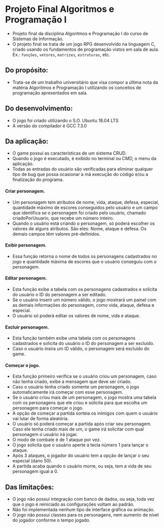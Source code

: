 # Projeto Final Algoritmos e Programação I

- Projeto final da disciplina Algoritmos e Programação I do curso de Sistemas de Informação.
- O projeto final se trata de um jogo RPG desenvolvido na linguagem C, criado usando os fundamentos de programação vistos em sala de aula. Ex.: ```funções```, ```vetores```, ```matrizes```, ```estruturas```, etc.

## Do propósito:
- Trata-se de um trabalho universitário que visa compor a última nota da matéria Algoritmos e Programação I utilizando os conceitos de programação apresentados em sala.  

## Do desenvolvimento:
- O jogo foi criado utilizando o S.O. Ubuntu 18.04 LTS
- A versão do compilador é GCC 7.3.0

## Da aplicação:
- O game possui as características de um sistema CRUD.
- Quando o jogo é executado, é exibido no terminal ou CMD, o menu da aplicação.
- Todas as entradas do usuário são verificadas para eliminar qualquer tipo de bug que possa ocasionar a má execução do código e/ou a finalização do programa.

#### Criar personagem.
- Um personagem tem atributos de nome, vida, ataque, defesa, especial, quantidade máximo de escores conseguidos pelo usuário e um campo que identifica se o personagem foi criado pelo usuário, chamado criadoPorUsuario, que recebe um número inteiro.
- Quando o usuário está criando o personagem, só poderá escolher os valores de alguns atributos. São eles: Nome, ataque e defesa. Os demais campos têm valores pré-definidos.

#### Exibir personagem.
- Essa função retorna o nome de todos os personagens cadastrados no jogo e quantidade máxima de escores que o usuário conseguiu com o personagem.

#### Editar personagem.
- Esta função exibe a tabela com os personagens cadastrados e solicita do usuário o ID do personagem a ser editado.
- Se o usuário inserir um número válido, o jogo mostrará um painel com as demais informações do personagem, como vida, ataque, defesa e especial.
- O usuário só poderá editar os valores de nome, vida e ataque.

#### Excluir personagem.
- Esta função também exibe uma tabela com os personagens cadastrados e solicita do usuário o ID do personagem a ser excluído.
- Caso o usuário insira um ID válido, o personagem será excluído do game.

#### Começar o jogo.
- Esta função primeiro verifica se o usuário criou um personagem, caso não tenha criado, exibe a mensagem que deve ser criado.
- Caso o usuário tenha criado somente um personagem, o jogo automaticamente irá começar com esse personagem.
- Se o usuário criou mais de um personagem, o jogo mostra uma tabela com os personagens que ele criou e solicita para que escolha um personagem para começar o jogo.
- A opção de começar a partida sorteia os inimigos com quem o usuário vai lutar de forma aleatória. 
- O usuário só poderá começar a partida após criar seu personagem. Caso ele tenha criado mais de um, o game irá solicitar com qual personagem o usuário irá jogar.  
- O modo de combate é de 1 ataque por vez.
- O jogo solicita que o usuário aperte a tecla número 1 para lançar o ataque.
- Após 3 ataques, o jogador do usuário tem a opção de lançar o seu especial (dano 50).
- A partida acaba quando o usuário morre, ou seja, tem a vida de seu personagem igual a 0.

## Das limitações:
- O jogo não possui integração com banco de dados, ou seja, toda vez que o jogo é reiniciado as configurações voltam ao padrão.
- Não foi implementada nenhum tipo de interface gráfica ou animação.
- O jogo não possui classes para os personagens, nem aumento de nível do jogador conforme o tempo jogado.